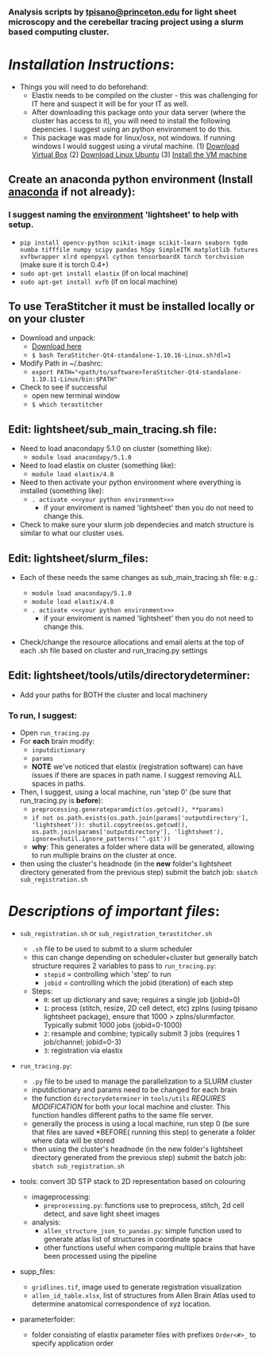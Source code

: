 ### Analysis scripts by tpisano@princeton.edu for light sheet microscopy and the cerebellar tracing project using a slurm based computing cluster. 

# *Installation Instructions*:
* Things you will need to do beforehand:
	* Elastix needs to be compiled on the cluster - this was challenging for IT here and suspect it will be for your IT as well.
	* After downloading this package onto your data server (where the cluster has access to it), you will need to install the following depencies. I suggest using an python environment to do this.
	* This package was made for linux/osx, not windows. If running windows I would suggest using a virutal machine.
		(1) [Download Virtual Box](https://www.virtualbox.org/wiki/Downloads)
		(2) [Download Linux Ubuntu](https://www.ubuntu.com/download)
		(3) [Install the VM machine](http://www.instructables.com/id/How-to-install-Linux-on-your-Windows/)
 
## Create an anaconda python environment (Install [anaconda](https://www.anaconda.com/download/) if not already):
### I suggest naming the [environment](https://conda.io/docs/user-guide/tasks/manage-environments.html) 'lightsheet' to help with setup.
* `pip install opencv-python scikit-image scikit-learn seaborn tqdm numba tifffile numpy scipy pandas h5py SimpleITK matplotlib futures xvfbwrapper xlrd openpyxl cython tensorboardX torch torchvision` (make sure it is torch 0.4+)
* `sudo apt-get install elastix` (if on local machine)
* `sudo apt-get install xvfb` (if on local machine)

## To use TeraStitcher it must be installed locally or on your cluster
* Download and unpack:
	* [Download here](https://github.com/abria/TeraStitcher/wiki/Binary-packages])
	* `$ bash TeraStitcher-Qt4-standalone-1.10.16-Linux.sh?dl=1`
* Modify Path in ~/.bashrc:
	* `export PATH="<path/to/software>TeraStitcher-Qt4-standalone-1.10.11-Linux/bin:$PATH"`
* Check to see if successful
	* open new terminal window
	* `$ which terastitcher`


## Edit: lightsheet/sub_main_tracing.sh file:
* Need to load anacondapy 5.1.0 on cluster (something like):
	* `module load anacondapy/5.1.0`
* Need to load elastix on cluster (something like):
	* `module load elastix/4.8`
* Need to then activate your python environment where everything is installed (something like):
	* `. activate <<<your python environment>>>`
		* if your enviroment is named 'lightsheet' then you do not need to change this.
* Check to make sure your slurm job dependecies and match structure is similar to what our cluster uses.
 
## Edit: lightsheet/slurm_files:
* Each of these needs the same changes as sub_main_tracing.sh file: e.g.:
 
	* `module load anacondapy/5.1.0`
	* `module load elastix/4.8`
	* `. activate <<<your python environment>>>`
		* if your enviroment is named 'lightsheet' then you do not need to change this.
* Check/change the resource allocations and email alerts at the top of each .sh file based on cluster and run_tracing.py settings
 
## Edit: lightsheet/tools/utils/directorydeterminer:
* Add your paths for BOTH the cluster and local machinery
 
### To run, I suggest:
* Open `run_tracing.py`
* For **each** brain modify:
	* `inputdictionary`
	* `params`
	* **NOTE** we've noticed that elastix (registration software) can have issues if there are spaces in path name. I suggest removing ALL spaces in paths.
* Then, I suggest, using a local machine, run 'step 0' (be sure that run_tracing.py is **before**):
	* `preprocessing.generateparamdict(os.getcwd(), **params)` 
	* `if not os.path.exists(os.path.join(params['outputdirectory'], 'lightsheet')): shutil.copytree(os.getcwd(), os.path.join(params['outputdirectory'], 'lightsheet'), ignore=shutil.ignore_patterns('^.git'))`
	* **why**: This generates a folder where data will be generated, allowing to run multiple brains on the cluster at once.
* then using the cluster's headnode (in the **new** folder's lightsheet directory generated from the previous step) submit the batch job: `sbatch sub_registration.sh`


# *Descriptions of important files*:

* `sub_registration.sh` or `sub_registration_terastitcher.sh`
	* `.sh` file to be used to submit to a slurm scheduler
	* this can change depending on scheduler+cluster but generally batch structure requires 2 variables to pass to `run_tracing.py`:
		* `stepid` = controlling which 'step' to run
		* `jobid` = controlling which the jobid (iteration) of each step
	* Steps:
		* `0`: set up dictionary and save; requires a single job (jobid=0)
		* `1`: process (stitch, resize, 2D cell detect, etc) zplns (using tpisano lightsheet package), ensure that 1000 > zplns/slurmfactor. Typically submit 1000 jobs (jobid=0-1000)
		* `2`: resample and combine; typically submit 3 jobs (requires 1 job/channel; jobid=0-3)
		* `3`: registration via elastix

* `run_tracing.py`:
	* `.py` file to be used to manage the parallelization to a SLURM cluster
	* inputdictionary and params need to be changed for each brain
	* the function `directorydeterminer` in `tools/utils` *REQUIRES MODIFICATION* for both your local machine and cluster. This function handles different paths to the same file server.
	* generally the process is using a local machine, run step 0 (be sure that files are saved *BEFORE( running this step) to generate a folder where data will be stored
	* then using the cluster's headnode (in the new folder's lightsheet directory generated from the previous step) submit the batch job: `sbatch sub_registration.sh`

* tools: convert 3D STP stack to 2D representation based on colouring
  * imageprocessing: 
	* `preprocessing.py`: functions use to preprocess, stitch, 2d cell detect, and save light sheet images
  * analysis:
	* `allen_structure_json_to_pandas.py`: simple function used to generate atlas list of structures in coordinate space
	* other functions useful when comparing multiple brains that have been processed using the pipeline

* supp_files:
  * `gridlines.tif`, image used to generate registration visualization
  * `allen_id_table.xlsx`, list of structures from Allen Brain Atlas used to determine anatomical correspondence of xyz location.

* parameterfolder:
  * folder consisting of elastix parameter files with prefixes `Order<#>_` to specify application order


